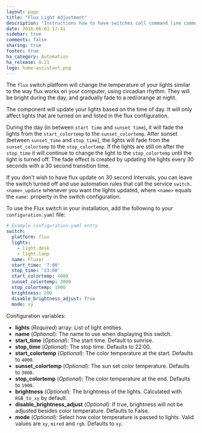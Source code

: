 ```yaml
---
layout: page
title: "Flux Light Adjustment"
description: "Instructions how to have switches call command line commands."
date: 2016-06-01 17:41
sidebar: true
comments: false
sharing: true
footer: true
ha_category: Automation
ha_release: 0.21
logo: home-assistant.png
---
```


The `flux` switch platform will change the temperature of your lights similar to the way flux works on your computer, using circadian rhythm. They will be bright during the day, and gradually fade to a red/orange at night.

The component will update your lights based on the time of day. It will only affect lights that are turned on and listed in the flux configuration.

During the day (in between `start time` and `sunset time`), it will fade the lights from the `start_colortemp` to the `sunset_colortemp`.  After sunset (between `sunset_time` and `stop_time`), the lights will fade from the `sunset_colortemp` to the `stop_colortemp`. If the lights are still on after the `stop_time` it will continue to change the light to the `stop_colortemp` until the light is turned off. The fade effect is created by updating the lights every 30 seconds with a 30 second transition time.

If you don't wish to have flux update on 30 second intervals, you can leave the switch turned off and use automation rules that call the service `switch.<name>_update` whenever you want the lights updated, where `<name>` equals the `name:` property in the switch configuration.

To use the Flux switch in your installation, add the following to your `configuration.yaml` file:

```yaml
# Example configuration.yaml entry
switch:
  platform: flux
  lights:
    - light.desk
    - light.lamp
  name: Fluxer
  start_time: '7:00'
  stop_time: '23:00'
  start_colortemp: 4000
  sunset_colortemp: 3000
  stop_colortemp: 1900
  brightness: 200
  disable_brightness_adjust: True
  mode: xy
```

Configuration variables:

- **lights** (*Required*) array: List of light entities.
- **name** (*Optional*): The name to use when displaying this switch.
- **start_time** (*Optional*): The start time. Default to sunrise.
- **stop_time** (*Optional*): The stop time. Defaults to 22:00.
- **start_colortemp** (*Optional*): The color temperature at the start. Defaults to `4000`.
- **sunset_colortemp** (*Optional*): The sun set color temperature. Defaults to `3000`.
- **stop_colortemp** (*Optional*): The color temperature at the end. Defaults to `1900`.
- **brightness** (*Optional*): The brightness of the lights. Calculated with `RGB_to_xy` by default.
- **disable_brightness_adjust** (*Optional*): If true, brightness will not be adjusted besides color temperature. Defaults to False.
- **mode** (*Optional*): Select how color temperature is passed to lights. Valid values are `xy`, `mired` and `rgb`. Defaults to `xy`.

